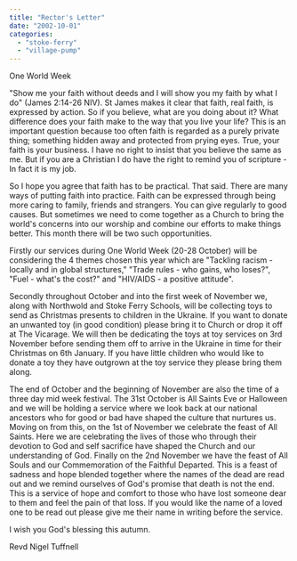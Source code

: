 ```yaml
---
title: "Rector's Letter"
date: "2002-10-01"
categories: 
  - "stoke-ferry"
  - "village-pump"
---
```


One World Week

"Show me your faith without deeds and I will show you my faith by what I do" (James 2:14-26 NIV). St James makes it clear that faith, real faith, is expressed by action. So if you believe, what are you doing about it? What difference does your faith make to the way that you live your life? This is an important question because too often faith is regarded as a purely private thing; something hidden away and protected from prying eyes. True, your faith is your business. I have no right to insist that you believe the same as me. But if you are a Christian I do have the right to remind you of scripture - In fact it is my job.

So I hope you agree that faith has to be practical. That said. There are many ways of putting faith into practice. Faith can be expressed through being more caring to family, friends and strangers. You can give regularly to good causes. But sometimes we need to come together as a Church to bring the world's concerns into our worship and combine our efforts to make things better. This month there will be two such opportunities.

Firstly our services during One World Week (20-28 October) will be considering the 4 themes chosen this year which are "Tackling racism - locally and in global structures," "Trade rules - who gains, who loses?", "Fuel - what's the cost?" and "HIV/AIDS - a positive attitude".

Secondly throughout October and into the first week of November we, along with Northwold and Stoke Ferry Schools, will be collecting toys to send as Christmas presents to children in the Ukraine. If you want to donate an unwanted toy (in good condition) please bring it to Church or drop it off at The Vicarage. We will then be dedicating the toys at toy services on 3rd November before sending them off to arrive in the Ukraine in time for their Christmas on 6th January. If you have little children who would like to donate a toy they have outgrown at the toy service they please bring them along.

The end of October and the beginning of November are also the time of a three day mid week festival. The 31st October is All Saints Eve or Halloween and we will be holding a service where we look back at our national ancestors who for good or bad have shaped the culture that nurtures us. Moving on from this, on the 1st of November we celebrate the feast of All Saints. Here we are celebrating the lives of those who through their devotion to God and self sacrifice have shaped the Church and our understanding of God. Finally on the 2nd November we have the feast of All Souls and our Commemoration of the Faithful Departed. This is a feast of sadness and hope blended together where the names of the dead are read out and we remind ourselves of God's promise that death is not the end. This is a service of hope and comfort to those who have lost someone dear to them and feel the pain of that loss. If you would like the name of a loved one to be read out please give me their name in writing before the service.

I wish you God's blessing this autumn.

Revd Nigel Tuffnell
